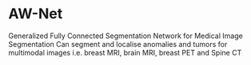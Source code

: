 # AW-Net
Generalized Fully Connected Segmentation Network for Medical Image Segmentation 
Can segment and localise anomalies and tumors for multimodal images i.e. breast MRI, brain MRI, breast PET and Spine CT
